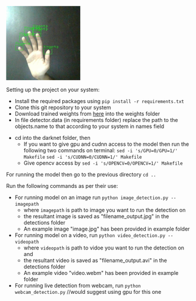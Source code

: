 <img src="detections/image.jpg" height=200 width=200>

Setting up the project on your system:

- Install the required packages using `pip install -r requirements.txt`
- Clone this git repository to your system
- Download trained weights from [here](https://drive.google.com/file/d/1b1XnsY0nOtj4GukKTpjq2UcWMFg-B6Zj/view?usp=sharing) into the weights folder
- In file detector.data (in requirements folder) replace the path to the objects.name to that according to your system in names field
<!-- - Go to the project directory and clone the darknet repository [GitHub](https://github.com/AlexeyAB/darknet) -->
- cd into the darknet folder, then
  - If you want to give gpu and cudnn access to the model then run the following two commands on terminal:
    `sed -i 's/GPU=0/GPU=1/' Makefile`
    `sed -i 's/CUDNN=0/CUDNN=1/' Makefile`
  - Give opencv access by `sed -i 's/OPENCV=0/OPENCV=1/' Makefile`
  <!-- - Run `make`
  - Run the command `sed -i 's/.\/libdarknet.so/.\/darknet\/libdarknet.so/g' darknet.py` -->

For running the model then go to the previous directory `cd ..`

Run the following commands as per their use:

- For running model on an image run `python image_detection.py --imagepath`
  - where `imagepath` is path to image you want to run the detection on
  - the resultant image is saved as "filename_output.jpg" in the detections folder
  - An example image "image.jpg" has been provided in example folder
- For running model on a video, run `python video_detection.py --videopath`
  - where `videopath` is path to vidoe you want to run the detection on and
  - the resultant video is saved as "filename_output.avi" in the detections folder
  - An example video "video.webm" has been provided in example folder
- For running live detection from webcam, run `python webcam_detection.py` //would suggest using gpu for this one
